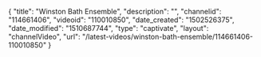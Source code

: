 {
    "title": "Winston Bath Ensemble",
    "description": "",
    "channelid": "114661406",
    "videoid": "110010850",
    "date_created": "1502526375",
    "date_modified": "1510687744",
    "type": "captivate",
    "layout": "channelVideo",
    "url": "\/latest-videos\/winston-bath-ensemble\/114661406-110010850"
}